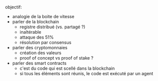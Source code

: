 objectif:

  - analogie de la boite de vitesse
  - parler de la blockchain 
    - registre distribué (vs. partagé ?)
    - inaltérable
    - attaque des 51%
    - résolution par consensus
  - parler des cryptomonnaies
    - création des valeurs
    - proof of concept vs proof of stake ? 
  - parler des smart contracts
    - c'est du code qui est scellé dans la blockchain
    - si tous les éléments sont réunis, le code est exécuté par un agent